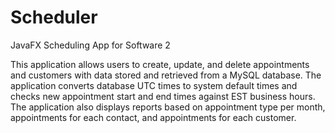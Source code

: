# Scheduler
JavaFX Scheduling App for Software 2

This application allows users to create, update, and delete appointments and customers with data stored and retrieved from a MySQL database.
The application converts database UTC times to system default times and checks new appointment start and end times against EST business hours.
The application also displays reports based on appointment type per month, appointments for each contact, and appointments for each customer.
